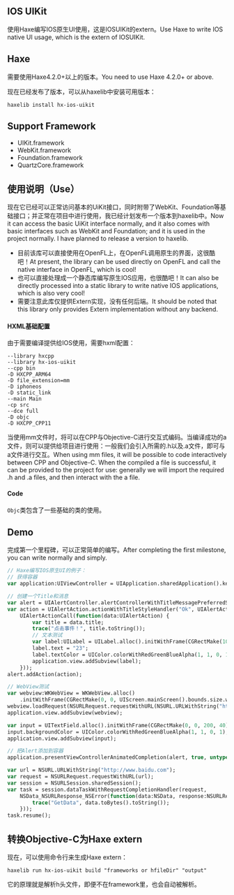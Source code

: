 ## IOS UIKit

使用Haxe编写IOS原生UI使用，这是IOSUIKit的extern。Use Haxe to write IOS native UI usage, which is the extern of IOSUIKit.

## Haxe

需要使用Haxe4.2.0+以上的版本。You need to use Haxe 4.2.0+ or above.

现在已经发布了版本，可以从haxelib中安装可用版本：
```shell
haxelib install hx-ios-uikit
```

## Support Framework
- UIKit.framework
- WebKit.framework
- Foundation.framework
- QuartzCore.framework

## 使用说明（Use）

现在它已经可以正常访问基本的UiKit接口，同时附带了WebKit、Foundation等基础接口；并正常在项目中进行使用，我已经计划发布一个版本到haxelib中。Now it can access the basic UiKit interface normally, and it also comes with basic interfaces such as WebKit and Foundation; and it is used in the project normally. I have planned to release a version to haxelib.

- 目前该库可以直接使用在OpenFL上，在OpenFL调用原生的界面，这很酷吧！At present, the library can be used directly on OpenFL and call the native interface in OpenFL, which is cool!
- 也可以直接处理成一个静态库编写原生IOS应用，也很酷吧！It can also be directly processed into a static library to write native IOS applications, which is also very cool!
- 需要注意此库仅提供Extern实现，没有任何后端。It should be noted that this library only provides Extern implementation without any backend.

#### HXML基础配置

由于需要编译提供给IOS使用，需要hxml配置：

```hxml
--library hxcpp
--library hx-ios-uikit
--cpp bin
-D HXCPP_ARM64
-D file_extension=mm
-D iphoneos
-D static_link
--main Main
-cp src
--dce full
-D objc 
-D HXCPP_CPP11
```

当使用mm文件时，将可以在CPP与Objective-C进行交互式编码。当编译成功的a文件，则可以提供给项目进行使用：一般我们会引入所需的.h以及.a文件，即可与a文件进行交互。When using mm files, it will be possible to code interactively between CPP and Objective-C. When the compiled a file is successful, it can be provided to the project for use: generally we will import the required .h and .a files, and then interact with the a file.

#### Code

`Objc`类包含了一些基础的类的使用。

## Demo

完成第一个里程碑，可以正常简单的编写。After completing the first milestone, you can write normally and simply.

```haxe
// Haxe编写IOS原生UI的例子：
// 获得容器
var application:UIViewController = UIApplication.sharedApplication().keyWindow.rootViewController;

// 创建一个Title和消息
var alert = UIAlertController.alertControllerWithTitleMessagePreferredStyle("Title", "Message", UIAlertControllerStyle.UIAlertControllerStyleAlert);
var action = UIAlertAction.actionWithTitleStyleHandler("Ok", UIAlertActionStyle.UIAlertActionStyleDefault,
    UIAlertActionCall(function(data:UIAlertAction) {
        var title = data.title;
        trace("点击事件！", title.toString());
        // 文本测试
        var label:UILabel = UILabel.alloc().initWithFrame(CGRectMake(100, 100, 200, 40));
        label.text = "23";
        label.textColor = UIColor.colorWithRedGreenBlueAlpha(1, 1, 0, 1);
        application.view.addSubview(label);
    }));
alert.addAction(action);

// WebView测试
var webview:WKWebView = WKWebView.alloc()
    .initWithFrame(CGRectMake(0, 0, UIScreen.mainScreen().bounds.size.width, UIScreen.mainScreen().bounds.size.height));
webview.loadRequest(NSURLRequest.requestWithURL(NSURL.URLWithString("http://www.baidu.com")));
application.view.addSubview(webview);

var input = UITextField.alloc().initWithFrame(CGRectMake(0, 0, 200, 40));
input.backgroundColor = UIColor.colorWithRedGreenBlueAlpha(1, 1, 0, 1);
application.view.addSubview(input);

// 把Alert添加到容器
application.presentViewControllerAnimatedCompletion(alert, true, untyped nil);

var url = NSURL.URLWithString("http://www.baidu.com");
var request = NSURLRequest.requestWithURL(url);
var session = NSURLSession.sharedSession();
var task = session.dataTaskWithRequestCompletionHandler(request,
    NSData_NSURLResponse_NSError(function(data:NSData, response:NSURLResponse, err:NSError) {
        trace("GetData", data.toBytes().toString());
    }));
task.resume();
```

## 转换Objective-C为Haxe extern
现在，可以使用命令行来生成Haxe extern：
```shell
haxelib run hx-ios-uikit build "frameworks or hfileDir" "output"
```
它的原理就是解析h头文件，即便不在framework里，也会自动被解析。